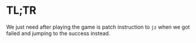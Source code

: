 # TL;TR
We just need after playing the game is patch instruction to <code>jz</code> when we got failed and jumping to the success instead.
